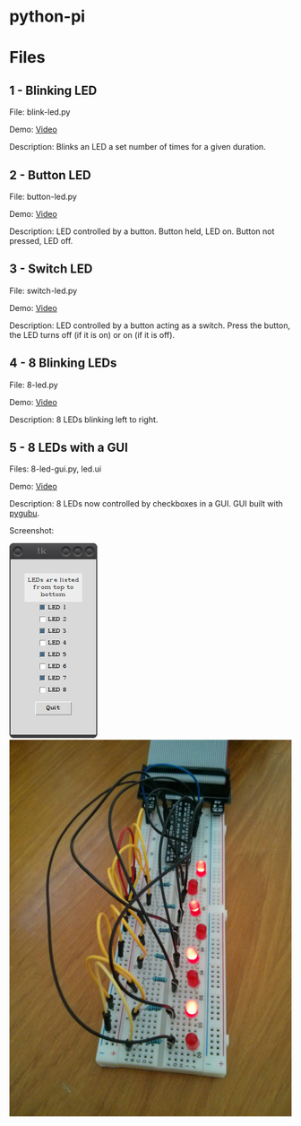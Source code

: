 # python-pi

# Files

## 1 - Blinking LED

File:  blink-led.py

Demo:  [Video](http://youtu.be/VDpIjwQILoo)

Description:  Blinks an LED a set number of times for a given duration.

## 2 - Button LED

File:  button-led.py

Demo:  [Video](http://youtu.be/SKfqJffWsVQ)

Description:  LED controlled by a button.  Button held, LED on.  Button not pressed, LED off.

## 3 - Switch LED

File:  switch-led.py

Demo:  [Video](http://youtu.be/brnC-m0cb90)

Description:  LED controlled by a button acting as a switch.  Press the button, the LED turns off (if it is on) or on (if it is off).

## 4 - 8 Blinking LEDs

File:  8-led.py

Demo:  [Video](http://youtu.be/EhjjGvgzfOs)

Description:  8 LEDs blinking left to right.

## 5 - 8 LEDs with a GUI

Files:  8-led-gui.py, led.ui

Demo:  [Video](https://www.youtube.com/watch?v=dQXv1FyIoSA)

Description:  8 LEDs now controlled by checkboxes in a GUI.  GUI built with [pygubu](https://github.com/alejandroautalan/pygubu).

Screenshot:

![GUI](https://github.com/natalie-/python-pi/blob/master/screenshots/GUI.jpg "GUI screenshot")     ![Picture of breadboard](https://github.com/natalie-/python-pi/blob/master/screenshots/breadboard.jpg "Picture of breadboard")
